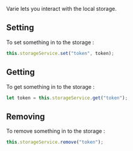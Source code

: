 Varie lets you interact with the local storage.

## Setting

To set something in to the storage :

```js
this.storageService.set("token", token);
```

## Getting

To get something in to the storage :

```js
let token = this.storageService.get("token");
```

## Removing

To remove something in to the storage :

```js
this.storageService.remove("token");
```
